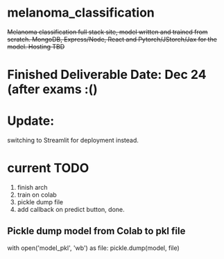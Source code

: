 # melanoma_classification
~~Melanoma classification full stack site, model written and trained from scratch. MongoDB, Express/Node, React and Pytorch/JStorch/Jax for the model. Hosting TBD~~

# Finished Deliverable Date: Dec 24 (after exams :()

# Update: 
switching to Streamlit for deployment instead.

# current TODO
1) finish arch
2) train on colab
3) pickle dump file 
4) add callback on predict button, done.

## Pickle dump model from Colab to pkl file
with open('model_pkl', 'wb') as file:
    pickle.dump(model, file)
###

